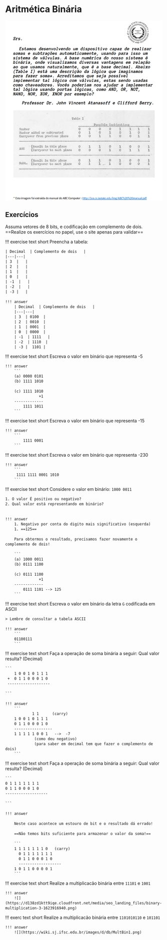# Aritmética Binária

![](figs/aritmetica-booleana-capa.png)

## Exercícios


Assuma vetores de 8 bits, e codificação em complemento de dois. ==Realize os exercícios no papel, use o site apenas para validar==

!!! exercise text short
    Preencha a tabela:
    
    | Decimal  | Complemento de dois   |
    |---|---|
    | 3  |   |
    | 2  |   |
    | 1  |   |
    | 0  |   |
    | -1  |   |
    | -2  |   |
    | -3 |   |
    
    !!! answer
        | Decimal  | Complemento de dois   |
        |---|---|
        | 3  | 0100  |
        | 2  | 0010  |
        | 1  | 0001  |
        | 0  | 0000  |
        | -1  | 1111   |
        | -2  | 1110  |
        | -3 |  1101 |
  

!!! exercise text short
    Escreva o valor em binário que representa -5
    
    !!! answer
        ```
        (a) 0000 0101
        (b) 1111 1010
        
        (c) 1111 1010
                   +1
        -------------
            1111 1011
        ```

!!! exercise text short
    Escreva o valor em binário que representa -15
    
    !!! answer
        ```
            1111 0001
        ```

!!! exercise text short
    Escreva o valor em binário que representa -230
    
    !!! answer
        ```
         1111 1111 0001 1010
        ```

!!! exercise text short
    Considere o valor em binário: `1000 0011`
    
    1. O valor É positivo ou negativo?
    2. Qual valor está representando em binário?  
    
    
    !!! answer
        1. Negativo por conta do digito mais significativo (esquerda)
        1. ==125==
        
        Para obtermos o resultado, precisamos fazer novamente o complemento de dois!
        
        ```
        (a) 1000 0011
        (b) 0111 1100
        
        (c) 0111 1100
                   +1
        -------------
            0111 1101 --> 125
        ```

!!! exercise text short
    Escreva o valor em binário da letra `G` codificada em ASCII
    
    > Lembre de consultar a tabela ASCII
    
    !!! answer
        ```
        01100111
        ```
        
!!! exercise text short
    Faça a operação de soma binária a seguir: Qual valor resulta? (Decimal)
    
    ```
        1 0 0 1 0 1 1 1
     +  0 1 1 0 0 0 1 0
     ------------------- 
     
    ```
    
    !!! answer
        ```
                1 1      (carry)
        1 0 0 1 0 1 1 1
        0 1 1 0 0 0 1 0
        -----------------
        1 1 1 1 1 0 0 1   -->  -7 
                 (como deu negativo)
                 (para saber em decimal tem que fazer o complemento de dois) 
        ```
    
        
!!! exercise text short
    Faça a operação de soma binária a seguir: Qual valor resulta? (Decimal)
    
    ```
    0 1 1 1 1 1 1 1
    0 1 1 0 0 0 1 0
    ------------------- 
     
    ```
    
    !!! answer
    
        Neste caso acontece um estouro de bit e o resultado dá errado! 
        
        ==Não temos bits suficiente para armazenar o valor da soma!==
    
        ```
        1 1 1 1 1 1 1 0   (carry)
          0 1 1 1 1 1 1 1
          0 1 1 0 0 0 1 0
          ------------------- 
        1 0 1 1 0 0 0 0 1
        ```

!!! exercise text short
    Realize a multiplicacão binária entre `11101` e `1001`
 
    !!! answer
        ![](https://d138zd1ktt9iqe.cloudfront.net/media/seo_landing_files/binary-multiplication-3-1623916940.png)

!!! exerc text short
    Realize a multiplicacão binária entre `1101010110` e `101101`
 
    !!! answer
        ![](https://wiki.sj.ifsc.edu.br/images/d/db/MultBin1.png)
        
    

